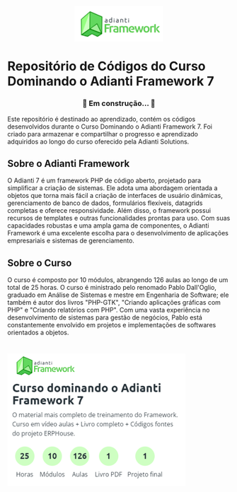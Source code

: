 <h1 align="center">
<a><img align="center" height="80em" src="img/Icone-AdiantiFramework7.PNG"></a>
</h1> 

# Repositório de Códigos do Curso Dominando o Adianti Framework 7

<h3 align="center"> 
	🚩 Em construção... 🚧 
</h3>

Este repositório é destinado ao aprendizado, contém os códigos desenvolvidos durante o Curso Dominando o Adianti Framework 7. Foi criado para armazenar e compartilhar o progresso e aprendizado adquiridos ao longo do curso oferecido pela Adianti Solutions.

## Sobre o Adianti Framework

O Adianti 7 é um framework PHP de código aberto, projetado para simplificar a criação de sistemas. Ele adota uma abordagem orientada a objetos que torna mais fácil a criação de interfaces de usuário dinâmicas, gerenciamento de banco de dados, formulários flexíveis, datagrids completas e oferece responsividade. Além disso, o framework possui recursos de templates e outras funcionalidades prontas para uso. Com suas capacidades robustas e uma ampla gama de componentes, o Adianti Framework é uma excelente escolha para o desenvolvimento de aplicações empresariais e sistemas de gerenciamento. 

## Sobre o Curso

O curso é composto por 10 módulos, abrangendo 126 aulas ao longo de um total de 25 horas. O curso é ministrado pelo renomado Pablo Dall'Oglio, graduado em Análise de Sistemas e mestre em Engenharia de Software; ele também é autor dos livros "PHP-GTK", "Criando aplicações gráficas com PHP" e "Criando relatórios com PHP". Com uma vasta experiência no desenvolvimento de sistemas para gestão de negócios, Pablo está constantemente envolvido em projetos e implementações de softwares orientados a objetos.

<h1>
<a><img align="center" height="300em" src="img/CurosAdianteFrameworkimg.PNG"></a>
</h1> 


